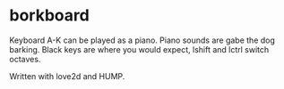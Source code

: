 # borkboard
Keyboard A-K can be played as a piano. Piano sounds are gabe the dog barking. Black keys are where you would expect, lshift and lctrl switch octaves.

Written with love2d and HUMP.
